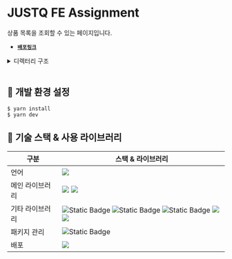# JUSTQ FE Assignment

상품 목록을 조회할 수 있는 페이지입니다.

- [**`배포링크`**](https://justq-fe-assignment.vercel.app/)

<details>
<summary>디렉터리 구조</summary>
<div markdown="1">

```
📦 
├─ .babelrc
├─ .eslintrc.cjs
├─ .gitignore
├─ .husky
│  └─ pre-commit
├─ .prettierrc.cjs
├─ README.md
├─ index.html
├─ package-lock.json
├─ package.json
├─ public
│  ├─ db.json
│  └─ justq.svg
├─ src
│  ├─ App.tsx
│  ├─ assets
│  │  └─ react.svg
│  ├─ components
│  │  ├─ Header
│  │  │  └─ Header.tsx
│  │  ├─ Item
│  │  │  └─ ProductListItem.tsx
│  │  ├─ Layout
│  │  │  └─ Layout.tsx
│  │  ├─ List
│  │  │  └─ ProductList.tsx
│  │  └─ Ui
│  │     ├─ ComboBox
│  │     │  └─ PageComboBox.tsx
│  │     ├─ Loading
│  │     │  └─ Loading.tsx
│  │     └─ Pagination
│  │        └─ ProductPagination.tsx
│  ├─ main.tsx
│  ├─ pages
│  │  ├─ Home.tsx
│  │  └─ NotFound.tsx
│  ├─ routes
│  │  └─ Router.tsx
│  ├─ service
│  │  ├─ config.ts
│  │  └─ products.ts
│  ├─ stores
│  │  └─ pageStore.ts
│  ├─ styles
│  │  └─ GlobalStyle.ts
│  ├─ types
│  │  └─ product.ts
│  └─ vite-env.d.ts
├─ tsconfig.json
├─ tsconfig.node.json
├─ vite.config.ts
└─ yarn.lock
```
©generated by [Project Tree Generator](https://woochanleee.github.io/project-tree-generator)
</div>
</details>

<br/>

## 📌 개발 환경 설정

```
$ yarn install
$ yarn dev
```

## 📌 기술 스택 & 사용 라이브러리

|구분| 스택 & 라이브러리|
|--|--|
|언어| <img src="https://img.shields.io/badge/TypeScript-007ACC?style=for-the-badge&logo=typescript&logoColor=white">|
|메인 라이브러리|<img src="https://img.shields.io/badge/react-61DAFB?style=for-the-badge&logo=react&logoColor=black"> <img src="https://img.shields.io/badge/vite-646CFF?style=for-the-badge&logo=vite&logoColor=black">|
|기타 라이브러리|<img alt="Static Badge" src="https://img.shields.io/badge/styled components-DB7093?style=for-the-badge&logo=styledcomponents&logoColor=black"> <img alt="Static Badge" src="https://img.shields.io/badge/Axios-%235A29E4?style=for-the-badge&logo=axios"> <img alt="Static Badge" src="https://img.shields.io/badge/ant design-0170FE?style=for-the-badge&logo=antdesign&logoColor=black"> <img src="https://img.shields.io/badge/eslint-4B32C3?style=for-the-badge&logo=eslint"> <img src="https://img.shields.io/badge/prettier-F7B93E?style=for-the-badge">
|패키지 관리|<img alt="Static Badge" src="https://img.shields.io/badge/yarn-2C8EBB?style=for-the-badge&logo=yarn&logoColor=black">|
|배포| <img src="https://img.shields.io/badge/vercel-232F3E?style=for-the-badge&logo=vercel&logoColor=white"> |
